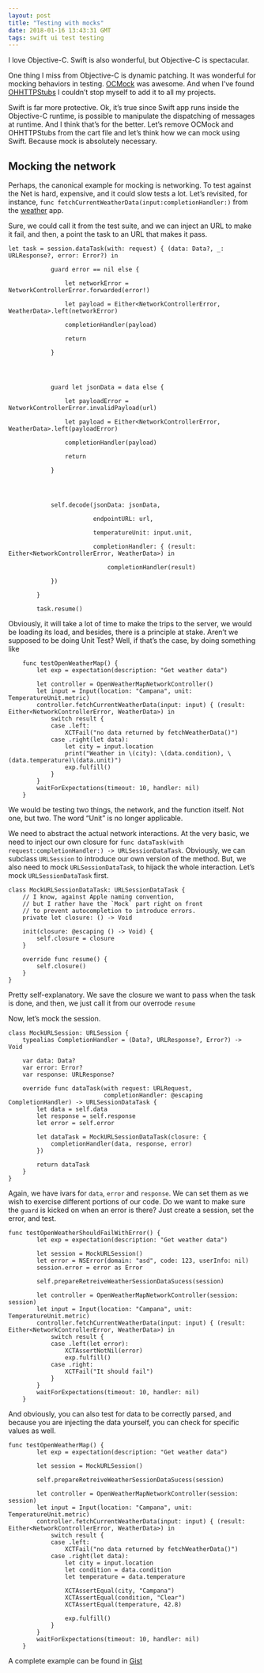 ```yaml
---
layout: post
title: "Testing with mocks"
date: 2018-01-16 13:43:31 GMT
tags: swift ui test testing
---
```


I love Objective-C. Swift is also wonderful, but Objective-C is spectacular. 

One thing I miss from Objective-C is dynamic patching. It was wonderful for mocking behaviors in testing. [OCMock](http://ocmock.org/) was awesome. And when I’ve found [OHHTTPStubs](https://github.com/AliSoftware/OHHTTPStubs) I couldn’t stop myself to add it to all my projects. 

Swift is far more protective. Ok, it’s true since Swift app runs inside the Objective-C runtime, is possible to manipulate the dispatching of messages at runtime. And I think that’s for the better. Let’s remove OCMock and OHHTTPStubs from the cart file and let’s think how we can mock using Swift. Because mock is absolutely necessary. 

## Mocking the network
Perhaps, the canonical example for mocking is networking. To test against the Net is hard, expensive, and it could slow tests a lot. Let’s revisited, for instance, `func fetchCurrentWeatherData(input:completionHandler:)` from the [weather](https://github.com/volonbolon/refactored-journey/blob/f71336e33336d5e18bbb5819107906a64865b5da/weather/Helpers/Networking/OpenWeatherMapNetworkController.swift#L18) app. 

Sure, we could call it from the test suite, and we can inject an URL to make it fail, and then, a point the task to an URL that makes it pass. 

```
let task = session.dataTask(with: request) { (data: Data?, _: URLResponse?, error: Error?) in

            guard error == nil else {

                let networkError = NetworkControllerError.forwarded(error!)

                let payload = Either<NetworkControllerError, WeatherData>.left(networkError)

                completionHandler(payload)

                return

            }




            guard let jsonData = data else {

                let payloadError = NetworkControllerError.invalidPayload(url)

                let payload = Either<NetworkControllerError, WeatherData>.left(payloadError)

                completionHandler(payload)

                return

            }




            self.decode(jsonData: jsonData,

                        endpointURL: url,

                        temperatureUnit: input.unit,

                        completionHandler: { (result: Either<NetworkControllerError, WeatherData>) in

                            completionHandler(result)

            })

        }

        task.resume()

``` 

Obviously, it will take a lot of time to make the trips to the server, we would be loading its load, and besides, there is a principle at stake. Aren’t we supposed to be doing Unit Test? Well, if that’s the case, by doing something like 

```
    func testOpenWeatherMap() {
        let exp = expectation(description: "Get weather data")

        let controller = OpenWeatherMapNetworkController()
        let input = Input(location: "Campana", unit: TemperatureUnit.metric)
        controller.fetchCurrentWeatherData(input: input) { (result: Either<NetworkControllerError, WeatherData>) in
            switch result {
            case .left:
                XCTFail("no data returned by fetchWeatherData()")
            case .right(let data):
                let city = input.location
                print("Weather in \(city): \(data.condition), \(data.temperature)\(data.unit)")
                exp.fulfill()
            }
        }
        waitForExpectations(timeout: 10, handler: nil)
    }
```

We would be testing two things, the network, and the function itself. Not one, but two. The word “Unit” is no longer applicable. 

We need to abstract the actual network interactions. At the very basic, we need to inject our own closure for `func dataTask(with request:completionHandler:) -> URLSessionDataTask`. Obviously, we can subclass `URLSession` to introduce our own version of the method. But, we also need to mock `URLSessionDataTask`, to hijack the whole interaction. Let’s mock `URLSessionDataTask` first. 

```
class MockURLSessionDataTask: URLSessionDataTask {
    // I know, against Apple naming convention,
    // but I rather have the `Mock` part right on front
    // to prevent autocompletion to introduce errors.
    private let closure: () -> Void

    init(closure: @escaping () -> Void) {
        self.closure = closure
    }

    override func resume() {
        self.closure()
    }
}
```

Pretty self-explanatory. We save the closure we want to pass when the task is done, and then, we just call it from our overrode `resume`

Now, let’s mock the session. 

```
class MockURLSession: URLSession {
    typealias CompletionHandler = (Data?, URLResponse?, Error?) -> Void

    var data: Data?
    var error: Error?
    var response: URLResponse?

    override func dataTask(with request: URLRequest,
                           completionHandler: @escaping CompletionHandler) -> URLSessionDataTask {
        let data = self.data
        let response = self.response
        let error = self.error

        let dataTask = MockURLSessionDataTask(closure: {
            completionHandler(data, response, error)
        })

        return dataTask
    }
}
```

Again, we have ivars for `data`, `error` and `response`. We can set them as we wish to exercise different portions of our code. Do we want to make sure the `guard` is kicked on when an error is there? Just create a session, set the error, and test. 

```
func testOpenWeatherShouldFailWithError() {
        let exp = expectation(description: "Get weather data")

        let session = MockURLSession()
        let error = NSError(domain: "asd", code: 123, userInfo: nil)
        session.error = error as Error

        self.prepareRetreiveWeatherSessionDataSucess(session)

        let controller = OpenWeatherMapNetworkController(session: session)
        let input = Input(location: "Campana", unit: TemperatureUnit.metric)
        controller.fetchCurrentWeatherData(input: input) { (result: Either<NetworkControllerError, WeatherData>) in
            switch result {
            case .left(let error):
                XCTAssertNotNil(error)
                exp.fulfill()
            case .right:
                XCTFail("It should fail")
            }
        }
        waitForExpectations(timeout: 10, handler: nil)
    }
``` 

And obviously, you can also test for data to be correctly parsed, and because you are injecting the data yourself, you can check for specific values as well. 

```
func testOpenWeatherMap() {
        let exp = expectation(description: "Get weather data")

        let session = MockURLSession()

        self.prepareRetreiveWeatherSessionDataSucess(session)

        let controller = OpenWeatherMapNetworkController(session: session)
        let input = Input(location: "Campana", unit: TemperatureUnit.metric)
        controller.fetchCurrentWeatherData(input: input) { (result: Either<NetworkControllerError, WeatherData>) in
            switch result {
            case .left:
                XCTFail("no data returned by fetchWeatherData()")
            case .right(let data):
                let city = input.location
                let condition = data.condition
                let temperature = data.temperature

                XCTAssertEqual(city, "Campana")
                XCTAssertEqual(condition, "Clear")
                XCTAssertEqual(temperature, 42.8)

                exp.fulfill()
            }
        }
        waitForExpectations(timeout: 10, handler: nil)
    }
```

A complete example can be found in [Gist](https://gist.github.com/volonbolon/45683f472e45001f83e6b4b9fad01176)